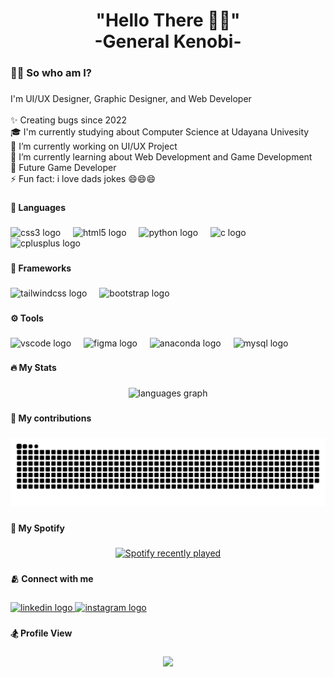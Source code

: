 <h1 align="center">"Hello There 🔦🔦"<br>-General Kenobi-</h1>

###

<h3 align="left">👩‍💻  So who am I?</h3>

###

<p align="left">I'm UI/UX Designer, Graphic Designer, and Web Developer<br><br>✨ Creating bugs since 2022<br>🎓 I'm currently studying about Computer Science at Udayana Univesity<br>🔭 I’m currently working on UI/UX Project<br>🌱 I’m currently learning about Web Development and Game Development<br>🎯 Future Game Developer<br>⚡ Fun fact: i love dads jokes 😄😄😄</p>

###

<h4 align="left">📖 Languages</h4>

###

<div align="left">
  <img src="https://skillicons.dev/icons?i=css" height="40" alt="css3 logo"  />
  <img width="12" />
  <img src="https://skillicons.dev/icons?i=html" height="40" alt="html5 logo"  />
  <img width="12" />
  <img src="https://skillicons.dev/icons?i=py" height="40" alt="python logo"  />
  <img width="12" />
  <img src="https://skillicons.dev/icons?i=c" height="40" alt="c logo"  />
  <img width="12" />
  <img src="https://skillicons.dev/icons?i=cpp" height="40" alt="cplusplus logo"  />
</div>

###

<h4 align="left">🔗 Frameworks</h4>

###

<div align="left">
  <img src="https://cdn.simpleicons.org/tailwindcss/06B6D4" height="40" alt="tailwindcss logo"  />
  <img width="12" />
  <img src="https://cdn.simpleicons.org/bootstrap/7952B3" height="40" alt="bootstrap logo"  />
</div>

###

<h4 align="left">⚙️ Tools</h4>

###

<div align="left">
  <img src="https://cdn.jsdelivr.net/gh/devicons/devicon/icons/vscode/vscode-original.svg" height="40" alt="vscode logo"  />
  <img width="12" />
  <img src="https://cdn.jsdelivr.net/gh/devicons/devicon/icons/figma/figma-original.svg" height="40" alt="figma logo"  />
  <img width="12" />
  <img src="https://cdn.jsdelivr.net/gh/devicons/devicon/icons/anaconda/anaconda-original.svg" height="40" alt="anaconda logo"  />
  <img width="12" />
  <img src="https://cdn.jsdelivr.net/gh/devicons/devicon/icons/mysql/mysql-original.svg" height="40" alt="mysql logo"  />
</div>

###

<h4 align="left">🔥 My Stats</h4>

###

<div align="center">
  <img src="https://github-readme-stats.vercel.app/api/top-langs?username=N3wtz&locale=en&hide_title=false&layout=compact&card_width=320&langs_count=5&theme=dracula&hide_border=false&order=2" height="150" alt="languages graph"  />
</div>

###

<h4 align="left">🐍 My contributions</h4>

###

<img src="https://raw.githubusercontent.com/N3wtz/N3wtz/output/snake.svg" alt="Snake animation" />

###

<h4 align="left">🎵 My Spotify</h4>

###

<div align="center">
  <a href="https://open.spotify.com/user/31rzpzqh3befk4eobw4dxbus6e54">
    <img src="https://spotify-recently-played-readme.vercel.app/api?user=31rzpzqh3befk4eobw4dxbus6e54&count=3&unique=false" alt="Spotify recently played"  />
  </a>
</div>

###

<h4 align="left">🫂 Connect with me</h4>

###

<div align="left">
  <a href="www.linkedin.com./in/gagaspradipta" target="_blank">
    <img src="https://raw.githubusercontent.com/maurodesouza/profile-readme-generator/master/src/assets/icons/social/linkedin/default.svg" width="52" height="40" alt="linkedin logo"  />
  </a>
  <a href="www.instagram.com/gagasprpdt" target="_blank">
    <img src="https://raw.githubusercontent.com/maurodesouza/profile-readme-generator/master/src/assets/icons/social/instagram/default.svg" width="52" height="40" alt="instagram logo"  />
  </a>
</div>

###

<h4 align="left">🏂 Profile View</h4>

###

<div align="center">
  <img src="https://profile-counter.glitch.me/N3wtz/count.svg?"  />
</div>

###
